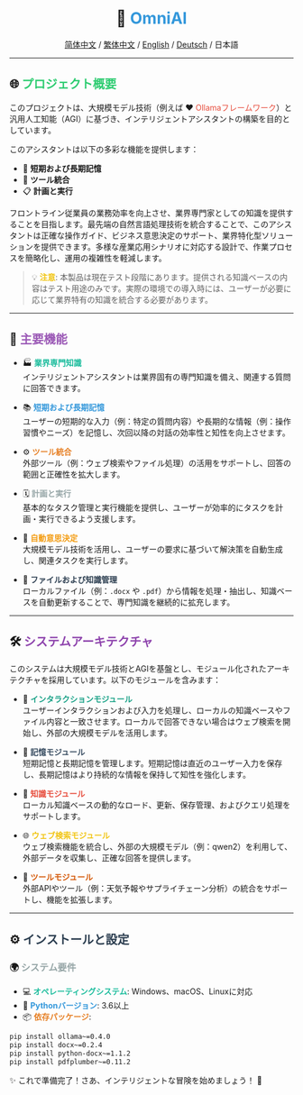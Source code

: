 <div align="center">

# 🌟 <span style="color: #3498db;">OmniAI</span>  

[简体中文](README_CN.md) / [繁体中文](README_TC.md) / [English](README.md)  / [Deutsch](README_DE.md) / 日本語

</div>  

---

## 🌐 <span style="color: #2ecc71;">プロジェクト概要</span>  

このプロジェクトは、大規模モデル技術（例えば ❤️ <span style="color: #e74c3c;">Ollamaフレームワーク</span>）と汎用人工知能（AGI）に基づき、インテリジェントアシスタントの構築を目的としています。  

このアシスタントは以下の多彩な機能を提供します：  
- 🧠 **短期および長期記憶**  
- 🔧 **ツール統合**  
- 📋 **計画と実行**  

フロントライン従業員の業務効率を向上させ、業界専門家としての知識を提供することを目指します。最先端の自然言語処理技術を統合することで、このアシスタントは正確な操作ガイド、ビジネス意思決定のサポート、業界特化型ソリューションを提供できます。多様な産業応用シナリオに対応する設計で、作業プロセスを簡略化し、運用の複雑性を軽減します。  

> 💡 <span style="color: #f1c40f;">**注意**</span>: 本製品は現在テスト段階にあります。提供される知識ベースの内容はテスト用途のみです。実際の環境での導入時には、ユーザーが必要に応じて業界特有の知識を統合する必要があります。  

---

## 🚀 <span style="color: #9b59b6;">主要機能</span>  

- 🏭 **<span style="color: #1abc9c;">業界専門知識</span>**  
  インテリジェントアシスタントは業界固有の専門知識を備え、関連する質問に回答できます。  

- 📚 **<span style="color: #3498db;">短期および長期記憶</span>**  
  ユーザーの短期的な入力（例：特定の質問内容）や長期的な情報（例：操作習慣やニーズ）を記憶し、次回以降の対話の効率性と知性を向上させます。  

- ⚙️ **<span style="color: #e67e22;">ツール統合</span>**  
  外部ツール（例：ウェブ検索やファイル処理）の活用をサポートし、回答の範囲と正確性を拡大します。  

- 🗓️ **<span style="color: #95a5a6;">計画と実行</span>**  
  基本的なタスク管理と実行機能を提供し、ユーザーが効率的にタスクを計画・実行できるよう支援します。  

- 🤖 **<span style="color: #f39c12;">自動意思決定</span>**  
  大規模モデル技術を活用し、ユーザーの要求に基づいて解決策を自動生成し、関連タスクを実行します。  

- 📂 **<span style="color: #2c3e50;">ファイルおよび知識管理</span>**  
  ローカルファイル（例：`.docx` や `.pdf`）から情報を処理・抽出し、知識ベースを自動更新することで、専門知識を継続的に拡充します。  

---

## 🛠️ <span style="color: #8e44ad;">システムアーキテクチャ</span>  

このシステムは大規模モデル技術とAGIを基盤とし、モジュール化されたアーキテクチャを採用しています。以下のモジュールを含みます：  

- 💬 **<span style="color: #16a085;">インタラクションモジュール</span>**  
  ユーザーインタラクションおよび入力を処理し、ローカルの知識ベースやファイル内容と一致させます。ローカルで回答できない場合はウェブ検索を開始し、外部の大規模モデルを活用します。  

- 🧠 **<span style="color: #34495e;">記憶モジュール</span>**  
  短期記憶と長期記憶を管理します。短期記憶は直近のユーザー入力を保存し、長期記憶はより持続的な情報を保持して知性を強化します。  

- 📖 **<span style="color: #e74c3c;">知識モジュール</span>**  
  ローカル知識ベースの動的なロード、更新、保存管理、およびクエリ処理をサポートします。  

- 🌐 **<span style="color: #f1c40f;">ウェブ検索モジュール</span>**  
  ウェブ検索機能を統合し、外部の大規模モデル（例：qwen2）を利用して、外部データを収集し、正確な回答を提供します。  

- 🔗 **<span style="color: #d35400;">ツールモジュール</span>**  
  外部APIやツール（例：天気予報やサプライチェーン分析）の統合をサポートし、機能を拡張します。  

---

## ⚙️ <span style="color: #2c3e50;">インストールと設定</span>  

### 🌍 <span style="color: #95a5a6;">システム要件</span>  

- 💻 **<span style="color: #1abc9c;">オペレーティングシステム</span>**: Windows、macOS、Linuxに対応  
- 🐍 **<span style="color: #3498db;">Pythonバージョン</span>**: 3.6以上  
- 📦 **<span style="color: #e67e22;">依存パッケージ</span>**:  

```bash
pip install ollama~=0.4.0
pip install docx~=0.2.4
pip install python-docx~=1.1.2
pip install pdfplumber~=0.11.2
```  

✨ これで準備完了！さあ、インテリジェントな冒険を始めましょう！ 🎉  
